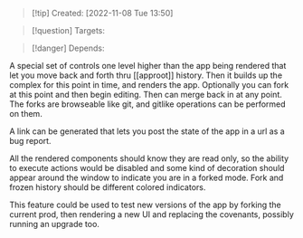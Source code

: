 >[!tip] Created: [2022-11-08 Tue 13:50]

>[!question] Targets: 

>[!danger] Depends: 

A special set of controls one level higher than the app being rendered that let you move back and forth thru [[approot]] history.  Then it builds up the complex for this point in time, and renders the app.  Optionally you can fork at this point and then begin editing.  Then can merge back in at any point.  The forks are browseable like git, and gitlike operations can be performed on them.

A link can be generated that lets you post the state of the app in a url as a bug report.

All the rendered components should know they are read only, so the ability to execute actions would be disabled and some kind of decoration should appear around the window to indicate you are in a forked mode.  Fork and frozen history should be different colored indicators.

This feature could be used to test new versions of the app by forking the current prod, then rendering a new UI and replacing the covenants, possibly running an upgrade too.